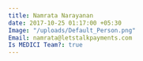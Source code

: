```yaml
---
title: Namrata Narayanan
date: 2017-10-25 01:17:00 +05:30
Image: "/uploads/Default_Person.png"
Email: namrata@letstalkpayments.com
Is MEDICI Team?: true
---
```


